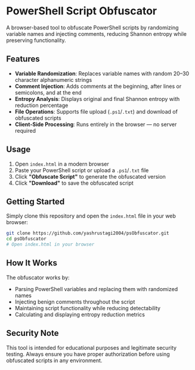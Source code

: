 # PowerShell Script Obfuscator

A browser-based tool to obfuscate PowerShell scripts by randomizing variable names and injecting comments, reducing Shannon entropy while preserving functionality.

## Features

- **Variable Randomization**: Replaces variable names with random 20–30 character alphanumeric strings
- **Comment Injection**: Adds comments at the beginning, after lines or semicolons, and at the end
- **Entropy Analysis**: Displays original and final Shannon entropy with reduction percentage
- **File Operations**: Supports file upload (`.ps1`/`.txt`) and download of obfuscated scripts
- **Client-Side Processing**: Runs entirely in the browser — no server required

## Usage

1. Open `index.html` in a modern browser
2. Paste your PowerShell script or upload a `.ps1`/`.txt` file
3. Click **"Obfuscate Script"** to generate the obfuscated version
4. Click **"Download"** to save the obfuscated script

## Getting Started

Simply clone this repository and open the `index.html` file in your web browser:

```bash
git clone https://github.com/yashrustagi2004/psObfuscator.git
cd psObfuscator
# Open index.html in your browser
```

## How It Works

The obfuscator works by:
- Parsing PowerShell variables and replacing them with randomized names
- Injecting benign comments throughout the script
- Maintaining script functionality while reducing detectability
- Calculating and displaying entropy reduction metrics

## Security Note

This tool is intended for educational purposes and legitimate security testing. Always ensure you have proper authorization before using obfuscated scripts in any environment.